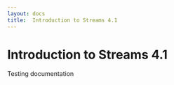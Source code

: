 ```yaml
---
layout: docs
title:  Introduction to Streams 4.1
---
```

# Introduction to Streams 4.1

Testing documentation